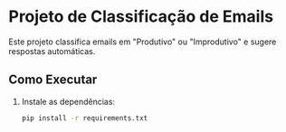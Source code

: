 # Projeto de Classificação de Emails

Este projeto classifica emails em "Produtivo" ou "Improdutivo" e sugere respostas automáticas.

## Como Executar

1. Instale as dependências:
   ```bash
   pip install -r requirements.txt